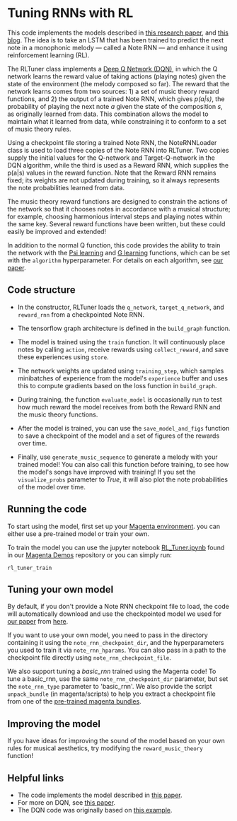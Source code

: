 # Tuning RNNs with RL

This code implements the models described in [this research paper][our arxiv],
and [this blog][blog post]. The idea is to take an LSTM that has been trained
to predict the next note in a monophonic melody &mdash; called a Note RNN
&mdash; and enhance it using reinforcement learning (RL).

The RLTuner class implements a [Deep Q Network (DQN)][dqn], in which the Q
network  learns the reward value of taking actions (playing notes) given the
state of the environment (the melody composed so far). The reward that the
network learns comes from two sources: 1) a set of music theory reward
functions, and 2) the output of a trained Note RNN, which gives *p(a|s)*, the
probability of playing the next note *a* given the state of the composition *s*,
as originally learned from data. This combination allows the model to maintain
what it learned from data, while constraining it to conform to a set of music
theory rules.

Using a checkpoint file storing a trained Note RNN, the NoteRNNLoader class is
used to load three copies of the Note RNN into RLTuner. Two copies supply the
initial values for the Q-network and Target-Q-network in the DQN algorithm,
while the third is used as a Reward RNN, which supplies the p(a|s) values in the
reward function. Note that the Reward RNN remains fixed; its weights are not
updated during training, so it always represents the note probabilities learned
from data.

The music theory reward functions are designed to constrain the actions of the
network so that it chooses notes in accordance with a musical structure; for
example, choosing harmonious interval steps and playing notes within the same
key. Several reward functions have been written, but these could easily be
improved and extended!

In addition to the normal Q function, this code provides the ability to train
the network with the [Psi learning][psi learning] and [G learning][g learning]
functions, which can be set with the `algorithm` hyperparameter. For details
on each algorithm, see [our paper][our arxiv].

## Code structure
*   In the constructor, RLTuner loads the `q_network`, `target_q_network`, and
    `reward_rnn` from a checkpointed Note RNN.

*   The tensorflow graph architecture is defined in the `build_graph`
    function.

*   The model is trained using the `train` function. It will continuously
    place notes by calling `action`, receive rewards using `collect_reward`,
    and save these experiences using `store`.

*   The network weights are updated using `training_step`, which samples
    minibatches of experience from the model's `experience` buffer and uses
    this to compute gradients based on the loss function in `build_graph`.

*   During training, the function `evaluate_model` is occasionally run to
    test how much reward the model receives from both the Reward RNN and the
    music theory functions.

*   After the model is trained, you can use the `save_model_and_figs` function
    to save a checkpoint of the model and a set of figures of the rewards over
    time.

*   Finally, use `generate_music_sequence` to generate a melody with your
    trained model! You can also call this function before training, to see how
    the model's songs have improved with training! If you set the
    `visualize_probs` parameter to *True*, it will also plot the
    note probabilities of the model over time.

## Running the code
To start using the model, first set up your [Magenta
environment](/README.md).
you can either use a pre-trained model or train your own.

To train the model you can use the jupyter notebook
[RL_Tuner.ipynb](https://github.com/tensorflow/magenta-demos/blob/main/jupyter-notebooks/RL_Tuner.ipynb) found
in our [Magenta Demos](https://github.com/tensorflow/magenta-demos) repository or you can simply run:

```
rl_tuner_train
```

## Tuning your own model

By default, if you don't provide a Note RNN checkpoint file to load, the code
will automatically download and use the checkpointed model we used for
[our paper][our arxiv] from [here][note rnn ckpt].

If you want to use your own model, you need to pass in the directory containing
it using the `note_rnn_checkpoint_dir`, and the hyperparameters you used to
train it via `note_rnn_hparams`. You can also pass in a path to the checkpoint
file directly using `note_rnn_checkpoint_file`.

We also support tuning a *basic_rnn* trained using the Magenta code! To tune
a basic_rnn, use the same `note_rnn_checkpoint_dir` parameter, but set the
`note_rnn_type` parameter to 'basic_rnn'. We also provide the script
`unpack_bundle` (in magenta/scripts) to help you extract a checkpoint file from
one of the [pre-trained magenta bundles][magenta pretrained].

## Improving the model
If you have ideas for improving the sound of the model based on your own rules
for musical aesthetics, try modifying the `reward_music_theory` function!

## Helpful links

*   The code implements the model described in [this paper][our arxiv].
*   For more on DQN, see [this paper][dqn].
*   The DQN code was originally based on [this example][dqn ex].

[our arxiv]: https://arxiv.org/pdf/1611.02796v2.pdf
[blog post]: https://magenta.tensorflow.org/2016/11/09/tuning-recurrent-networks-with-reinforcement-learning/
[ipynb]: https://nbviewer.jupyter.org/github/tensorflow/magenta/tree/main/magenta/models/rl_tuner/rl_tuner.ipynb
[note rnn ckpt]: http://download.magenta.tensorflow.org/models/rl_tuner_note_rnn.ckpt
[magenta pretrained]: https://github.com/magenta/magenta/tree/main/magenta/models/melody_rnn#pre-trained
[dqn ex]: https://github.com/nivwusquorum/tensorflow-deepq/blob/master/tf_rl/
[g learning]: https://arxiv.org/pdf/1512.08562.pdf
[psi learning]: http://homepages.inf.ed.ac.uk/svijayak/publications/rawlik-RSS2012.pdf
[dqn]: https://www.cs.toronto.edu/~vmnih/docs/dqn.pdf
